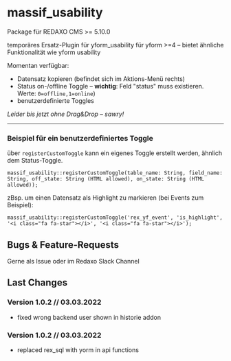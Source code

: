 # massif_usability

Package für REDAXO CMS >= 5.10.0

temporäres Ersatz-Plugin für yform_usability für yform >=4 – bietet ähnliche Funktionalität wie yform usability

Momentan verfügbar:

-   Datensatz kopieren (befindet sich im Aktions-Menü rechts)
-   Status on-/offline Toggle – **wichtig**: Feld "status" muss existieren. Werte: `0=offline,1=online`)
-   benutzerdefinierte Toggles

_Leider bis jetzt ohne Drag&Drop – sawry!_

---

### Beispiel für ein benutzerdefiniertes Toggle

über `registerCustomToggle` kann ein eigenes Toggle erstellt werden, ähnlich dem Status-Toggle.

```
massif_usability::registerCustomToggle(table_name: String, field_name: String, off_state: String (HTML allowed), on_state: String (HTML allowed));
```

zBsp. um einen Datensatz als Highlight zu markieren (bei Events zum Beispiel):

```
massif_usability::registerCustomToggle('rex_yf_event', 'is_highlight', '<i class="fa fa-star"></i>', '<i class="fa fa-star"></i>');
```

## Bugs & Feature-Requests

Gerne als Issue oder im Redaxo Slack Channel

## Last Changes

### Version 1.0.2 // 03.03.2022

-   fixed wrong backend user shown in historie addon

### Version 1.0.2 // 03.03.2022

-   replaced rex_sql with yorm in api functions
